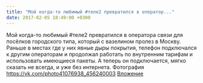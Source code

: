 ```yaml
---
title: "Мой когда-то любимый #теле2 превратился в оператор..."
date: 2017-02-05 18:49:00 +0300
---
```


Мой когда-то любимый #теле2 превратился в оператора связи для посёлков городского типа, который с вазелином пролез в Москву. Раньше в местах где у них явные дыры покрытия, телефон подключался к другим операторам и продолжал работать по внутренним тарифам и использовать имеющиеся пакеты. А теперь он подключается, мягко сказать не всегда, и уже без интернета.
Фотография
<a class="vk-attach" href="https://vk.com/photo41076938_456240003">https://vk.com/photo41076938_456240003</a>
<a class="vk-attach" href="https://vk.com/photo41076938_456240003">Вложение</a>
